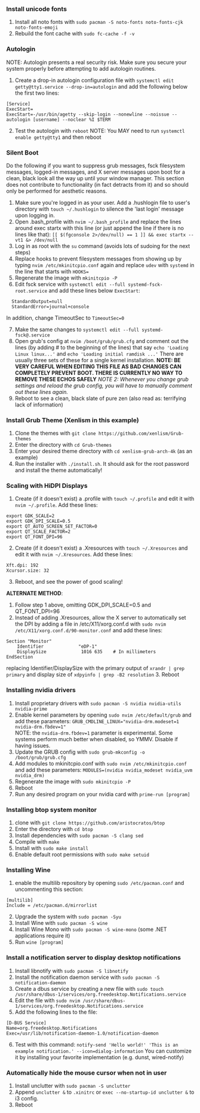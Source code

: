 ### Install unicode fonts
1. Install all noto fonts with `sudo pacman -S noto-fonts noto-fonts-cjk noto-fonts-emoji`
2. Rebuild the font cache with `sudo fc-cache -f -v`
### Autologin
NOTE: Autologin presents a real security risk. Make sure you secure your system properly before attempting to add autologin routines.
1. Create a drop-in autologin configuration file with `systemctl edit getty@tty1.service --drop-in=autologin` and add the following below the first two lines: 
```
[Service]
ExecStart=
ExecStart=-/usr/bin/agetty --skip-login --nonewline --noissue --autologin [username] --noclear %I $TERM
```
2. Test the autologin with `reboot`
NOTE: You MAY need to run `systemctl enable getty@tty1` and then reboot
### Silent Boot
Do the following if you want to suppress grub messages, fsck filesystem messages, logged-in messages, and X server messages upon boot for a clean, black look all the way up until your window manager. This section does not contribute to functionality (in fact detracts from it) and so should only be performed for aesthetic reasons.
1. Make sure you're logged in as your user. Add a .hushlogin file to user's directory with `touch ~/.hushlogin` to silence the 'last login' message upon logging in.
2. Open .bash_profile with `nvim ~/.bash_profile` and replace the lines around exec startx with this line (or just append the line if there is no lines like that):
   `[[ $(fgconsole 2>/dev/null) == 1 ]] && exec startx -- vt1 &> /dev/null`
3. Log in as root with the `su` command (avoids lots of sudoing for the next steps)
4. Replace hooks to prevent filesystem messages from showing up by typing `nvim /etc/mkinitcpio.conf` again and replace `udev` with `systemd` in the line that starts with `HOOKS=`
5. Regenerate the image with `mkinitcpio -P`
6. Edit fsck service with `systemctl edit --full systemd-fsck-root.service` and add these lines below `ExecStart`:
```
  StandardOutput=null
  StandardError=journal+console
```
In addition, change TimeoutSec to `TimeoutSec=0`

7. Make the same changes to `systemctl edit --full systemd-fsck@.service` 
8. Open grub's config at `nvim /boot/grub/grub.cfg` and comment out the lines (by adding # to the beginning of the lines) that say `echo 'Loading Linux linux...'` and `echo 'Loading initial ramdisk ...'` There are usually three sets of these for a single kernel installation.
     **NOTE: BE VERY CAREFUL WHEN EDITING THIS FILE AS BAD CHANGES CAN COMPLETELY PREVENT BOOT. THERE IS CURRENTLY NO WAY TO REMOVE THESE ECHOS SAFELY**
	 *NOTE 2: Whenever you change grub settings and reload the grub config, you will have to manually comment out these lines again.*
9. Reboot to see a clean, black slate of pure zen (also read as: terrifying lack of information)
### Install Grub Theme (Xenlism in this example)
1. Clone the themes with `git clone https://github.com/xenlism/Grub-themes`
2. Enter the directory with `cd Grub-themes`
3. Enter your desired theme directory with `cd xenlism-grub-arch-4k` (as an example)
4. Run the installer with `./install.sh`. It should ask for the root password and install the theme automatically!
### Scaling with HiDPI Displays
1. Create (if it doesn't exist) a .profile with `touch ~/.profile` and edit it with `nvim ~/.profile`. Add these lines:
```
export GDK_SCALE=2
export GDK_DPI_SCALE=0.5
export QT_AUTO_SCREEN_SET_FACTOR=0
export QT_SCALE_FACTOR=2
export QT_FONT_DPI=96
```
2. Create (if it doesn't exist) a .Xresources with `touch ~/.Xresources` and edit it with `nvim ~/.Xresources`. Add these lines:
```
Xft.dpi: 192
Xcursor.size: 32
```
3. Reboot, and see the power of good scaling!

**ALTERNATE METHOD**:
1. Follow step 1 above, omitting GDK_DPI_SCALE=0.5 and QT_FONT_DPI=96
2. Instead of adding .Xresources, allow the X server to automatically set the DPI by adding a file in /etc/X11/xorg.conf.d with
`sudo nvim /etc/X11/xorg.conf.d/90-monitor.conf` and add these lines:
```
Section "Monitor"
    Identifier             "eDP-1"
    DisplaySize             1016 635    # In millimeters
EndSection
```
replacing Identifier/DisplaySize with the primary output of `xrandr | grep primary` and display size of `xdpyinfo | grep -B2 resolution`
3. Reboot
### Installing nvidia drivers
1. Install proprietary drivers with `sudo pacman -S nvidia nvidia-utils nvidia-prime`
2. Enable kernel parameters by opening `sudo nvim /etc/default/grub` and add these parameters: `GRUB_CMDLINE_LINUX="nvidia-drm.modeset=1 nvidia-drm.fbdev=1"`  
NOTE: the `nvidia-drm.fbdev=1` parameter is experimental. Some systems perform much better when disabled, so YMMV. Disable if having issues.
3. Update the GRUB config with `sudo grub-mkconfig -o /boot/grub/grub.cfg`
4. Add modules to mkinitcpio.conf with `sudo nvim /etc/mkinitcpio.conf` and add these parameters: `MODULES=(nvidia nvidia_modeset nvidia_uvm nvidia_drm)`
5. Regenerate the image with `sudo mkinitcpio -P`
6. Reboot
7. Run any desired program on your nvidia card with `prime-run [program]`
### Installing btop system monitor
1. clone with `git clone https://github.com/aristocratos/btop`
2. Enter the directory with `cd btop`
3. Install dependencies with `sudo pacman -S clang sed`
4. Compile with `make`
5. Install with `sudo make install`
6. Enable default root permissions with `sudo make setuid`
### Installing Wine
1. enable the multilib repository by opening `sudo /etc/pacman.conf` and uncommenting this section:
```
[multilib]
Include = /etc/pacman.d/mirrorlist
```
2. Upgrade the system with `sudo pacman -Syu`
3. Install Wine with `sudo pacman -S wine`
4. Install Wine Mono with `sudo pacman -S wine-mono` (some .NET applications require it)
5. Run `wine [program]`
### Install a notification server to display desktop notifications
1. Install libnotify with `sudo pacman -S libnotify`
2. Install the notification daemon service with `sudo pacman -S notification-daemon`
3. Create a dbus service by creating a new file with `sudo touch /usr/share/dbus-1/services/org.freedesktop.Notifications.service`
4. Edit the file with `sudo nvim /usr/share/dbus-1/services/org.freedesktop.Notifications.service`
5. Add the following lines to the file:
```
[D-BUS Service]
Name=org.freedesktop.Notifications
Exec=/usr/lib/notification-daemon-1.0/notification-daemon
```
6. Test with this command: `notify-send 'Hello world!' 'This is an example notification.' --icon=dialog-information`
You can customize it by installing your favorite implementation (e.g. dunst, wired-notify)
### Automatically hide the mouse cursor when not in user
1. Install unclutter with `sudo pacman -S unclutter`
2. Append `unclutter &` to `.xinitrc` or `exec --no-startup-id unclutter &` to i3 config.
3. Reboot
